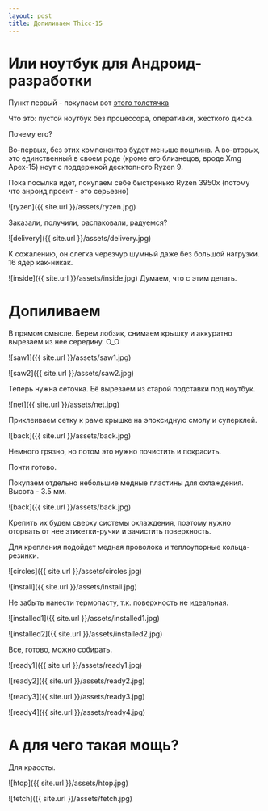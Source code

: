 ```yaml
---
layout: post
title: Допиливаем Thiсс-15
---
```

# Или ноутбук для Андроид-разработки
Пункт первый - покупаем вот [этого толстячка](https://www.eluktronics.com/THICC15-BYO)

Что это: пустой ноутбук без процессора, оперативки, жесткого диска. 

Почему его?

Во-первых, без этих компонентов будет меньше пошлина. А во-вторых, это единственный 
в своем роде (кроме его близнецов, вроде Xmg Apex-15) ноут с поддержкой деcктопного Ryzen 9.

Пока посылка идет, покупаем себе быстренько Ryzen 3950x (потому что анроид проект - это серьезно)

![ryzen]({{ site.url }}/assets/ryzen.jpg)

Заказали, получили, распаковали, радуемся?

![delivery]({{ site.url }}/assets/delivery.jpg)


К сожалению, он слегка черезчур шумный даже без большой нагрузки. 16 ядер как-никак.

![inside]({{ site.url }}/assets/inside.jpg)
Думаем, что с этим делать.

# Допиливаем

В прямом смысле. Берем лобзик, снимаем крышку и аккуратно вырезаем из нее середину. О_О

![saw1]({{ site.url }}/assets/saw1.jpg)

![saw2]({{ site.url }}/assets/saw2.jpg)

Теперь нужна сеточка. Её вырезаем из старой подставки под ноутбук.

![net]({{ site.url }}/assets/net.jpg)

Приклеиваем сетку к раме крышке на эпоксидную смолу и суперклей.

![back]({{ site.url }}/assets/back.jpg)

Немного грязно, но потом это нужно почистить и покрасить.

Почти готово.

Покупаем отдельно небольшие медные пластины для охлаждения. Высота - 3.5 мм.

![back]({{ site.url }}/assets/back.jpg)

Крепить их будем сверху системы охлаждения, поэтому нужно оторвать от нее этикетки-ручки и зачистить поверхность. 

Для крепления подойдет медная проволока и теплоупорные кольца-резинки.

![circles]({{ site.url }}/assets/circles.jpg)

![install]({{ site.url }}/assets/install.jpg)

Не забыть нанести термопасту, т.к. поверхность не идеальная.

![installed1]({{ site.url }}/assets/installed1.jpg)

![installed2]({{ site.url }}/assets/installed2.jpg)

Все, готово, можно собирать.


![ready1]({{ site.url }}/assets/ready1.jpg)

![ready2]({{ site.url }}/assets/ready2.jpg)

![ready3]({{ site.url }}/assets/ready3.jpg)

![ready4]({{ site.url }}/assets/ready4.jpg)

# А для чего такая мощь?

Для красоты.

![htop]({{ site.url }}/assets/htop.jpg)

![fetch]({{ site.url }}/assets/fetch.jpg)

